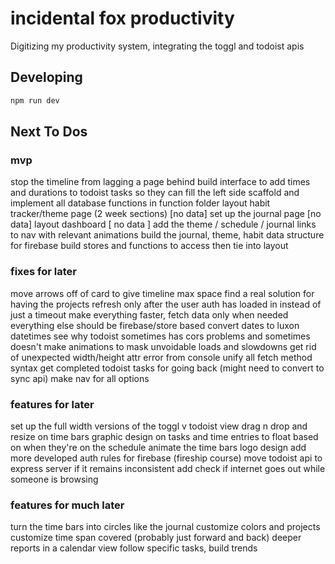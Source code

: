 # incidental fox productivity

Digitizing my productivity system, integrating the toggl and todoist apis

## Developing

```bash
npm run dev
```

## Next To Dos

### mvp

stop the timeline from lagging a page behind
build interface to add times and durations to todoist tasks so they can fill the left side
scaffold and implement all database functions in function folder
layout habit tracker/theme page (2 week sections) [no data]
set up the journal page [no data]
layout dashboard [ no data ]
add the theme / schedule / journal links to nav with relevant animations
build the journal, theme, habit data structure for firebase
build stores and functions to access then tie into layout

### fixes for later

move arrows off of card to give timeline max space
find a real solution for having the projects refresh only after the user auth has loaded in instead of just a timeout
make everything faster, fetch data only when needed everything else should be firebase/store based
convert dates to luxon datetimes
see why todoist sometimes has cors problems and sometimes doesn't
make animations to mask unvoidable loads and slowdowns
get rid of unexpected width/height attr error from console
unify all fetch method syntax
get completed todoist tasks for going back (might need to convert to sync api)
make nav for all options

### features for later

set up the full width versions of the toggl v todoist view
drag n drop and resize on time bars
graphic design on tasks and time entries to float based on when they're on the schedule
animate the time bars
logo design
add more developed auth rules for firebase (fireship course)
move todoist api to express server if it remains inconsistent
add check if internet goes out while someone is browsing

### features for much later

turn the time bars into circles like the journal
customize colors and projects
customize time span covered (probably just forward and back)
deeper reports in a calendar view
follow specific tasks, build trends
